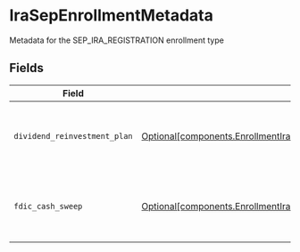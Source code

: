 # IraSepEnrollmentMetadata

Metadata for the SEP_IRA_REGISTRATION enrollment type


## Fields

| Field                                                                                                                                                                    | Type                                                                                                                                                                     | Required                                                                                                                                                                 | Description                                                                                                                                                              | Example                                                                                                                                                                  |
| ------------------------------------------------------------------------------------------------------------------------------------------------------------------------ | ------------------------------------------------------------------------------------------------------------------------------------------------------------------------ | ------------------------------------------------------------------------------------------------------------------------------------------------------------------------ | ------------------------------------------------------------------------------------------------------------------------------------------------------------------------ | ------------------------------------------------------------------------------------------------------------------------------------------------------------------------ |
| `dividend_reinvestment_plan`                                                                                                                                             | [Optional[components.EnrollmentIraSepEnrollmentMetadataDividendReinvestmentPlan]](../../models/components/enrollmentirasepenrollmentmetadatadividendreinvestmentplan.md) | :heavy_minus_sign:                                                                                                                                                       | Option to auto-enroll in Dividend Reinvestment; defaults to true                                                                                                         | DIVIDEND_REINVESTMENT_ENROLL                                                                                                                                             |
| `fdic_cash_sweep`                                                                                                                                                        | [Optional[components.EnrollmentIraSepEnrollmentMetadataFdicCashSweep]](../../models/components/enrollmentirasepenrollmentmetadatafdiccashsweep.md)                       | :heavy_minus_sign:                                                                                                                                                       | Option to auto-enroll in FDIC cash sweep; defaults to true                                                                                                               | FDIC_CASH_SWEEP_ENROLL                                                                                                                                                   |